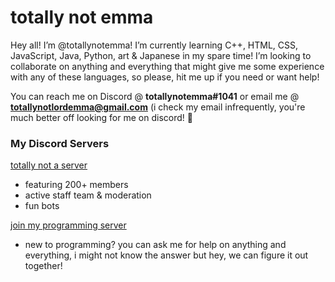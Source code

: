 # totally not emma

Hey all! I’m @totallynotemma! I’m currently learning C++, HTML, CSS, JavaScript, Java, Python, art & Japanese in my spare time! I’m looking to collaborate on anything and everything that might give me some experience with any of these languages, so please, hit me up if you need or want help!

You can reach me on Discord @ **totallynotemma#1041** or email me @ **totallynotlordemma@gmail.com** (i check my email infrequently, you're much better off looking for me on discord! 💞

### My Discord Servers

[totally not a server](https://discord.gg/5GRqWYjyEf) 
- featuring 200+ members
- active staff team & moderation
- fun bots


[join my programming server](https://discord.gg/76nKbj5VP5)
- new to programming? you can ask me for help on anything and everything, i might not know the answer but hey, we can figure it out together!
